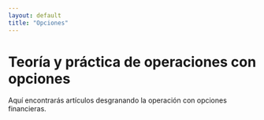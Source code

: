 ```yaml
---
layout: default
title: "Opciones"
---
```

# Teoría y práctica de operaciones con opciones
Aquí encontrarás artículos desgranando la operación con opciones financieras.
